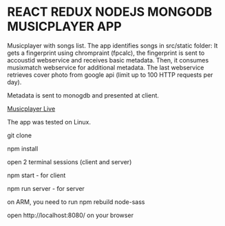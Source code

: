 # REACT REDUX NODEJS MONGODB MUSICPLAYER APP


Musicplayer with songs list.
The app identifies songs in src/static folder:
It gets a fingerprint using chrompraint (fpcalc), the fingerprint is sent to accoustid webservice 
and receives basic metadata. Then, it consumes musixmatch webservice for additional metadata.
The last webservice retrieves cover photo from google api (limit up to 100 HTTP requests per day).

Metadata is sent to monogdb and presented at client.

[Musicplayer Live](http://reuvenliran.hopto.org/)
 
The app was tested on Linux.

git clone 

npm install

open 2 terminal sessions (client and server)

npm start - for client

npm run server - for server

on ARM, you need to run npm rebuild node-sass

open http://localhost:8080/ on your browser

